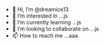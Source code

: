 - 👋 Hi, I’m @dreamice13
- 👀 I’m interested in ...js
- 🌱 I’m currently learning ...js
- 💞️ I’m looking to collaborate on ...js
- 📫 How to reach me ...aaa

<!---
dreamice13/dreamice13 is a ✨ special ✨ repository because its `README.md` (this file) appears on your GitHub profile.
You can click the Preview link to take a look at your changes.
--->
